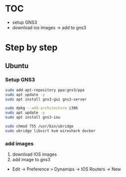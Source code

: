 # TOC
- setup GNS3
- download ios images -> add to gns3


# Step by step

## Ubuntu

### Setup GNS3
 <!-- https://docs.gns3.com/docs/getting-started/installation/linux/ -->
```sh
sudo add-apt-repository ppa:gns3/ppa
sudo apt update -y
sudo apt install gns3-gui gns3-server

sudo dpkg --add-architecture i386
sudo apt update -y
sudo apt install gns3-iou

sudo chmod 755 /usr/bin/ubridge
sudo ubridge libvirt kvm wireshark docker
```
### add images
1. download IOS images
2. add image to gns3
- Edit -> Preference > Dynamips -> IOS Routers -> New 
